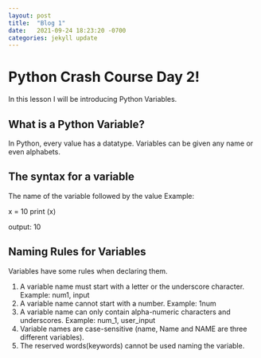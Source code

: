 ```yaml
---
layout: post
title:  "Blog 1"
date:   2021-09-24 18:23:20 -0700
categories: jekyll update
---
```

# Python Crash Course Day 2!
In this lesson I will be introducing Python Variables.

## What is a Python Variable?
In Python, every value has a datatype. Variables can be given any name or even alphabets.

## The syntax for a variable
The name of the variable followed by the value 
Example:

x = 10
print (x)

output: 10 

## Naming Rules for Variables
Variables have some rules when declaring them.

1) A variable name must start with a letter or the underscore character.
   Example: num1, input
2) A variable name cannot start with a number.
   Example: 1num 
3) A variable name can only contain alpha-numeric characters and underscores.
   Example: num_1, user_input
4) Variable names are case-sensitive (name, Name and NAME are three different variables).
5) The reserved words(keywords) cannot be used naming the variable.

